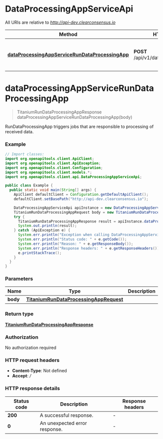 # DataProcessingAppServiceApi

All URIs are relative to *http://api-dev.clearconsensus.io*

| Method | HTTP request | Description |
|------------- | ------------- | -------------|
| [**dataProcessingAppServiceRunDataProcessingApp**](DataProcessingAppServiceApi.md#dataProcessingAppServiceRunDataProcessingApp) | **POST** /api/v1/dataprocessingapp/run | RunDataProcessingApp triggers jobs that are responsible to processing of received data. |


<a name="dataProcessingAppServiceRunDataProcessingApp"></a>
# **dataProcessingAppServiceRunDataProcessingApp**
> TitaniumRunDataProcessingAppResponse dataProcessingAppServiceRunDataProcessingApp(body)

RunDataProcessingApp triggers jobs that are responsible to processing of received data.

### Example
```java
// Import classes:
import org.openapitools.client.ApiClient;
import org.openapitools.client.ApiException;
import org.openapitools.client.Configuration;
import org.openapitools.client.models.*;
import org.openapitools.client.api.DataProcessingAppServiceApi;

public class Example {
  public static void main(String[] args) {
    ApiClient defaultClient = Configuration.getDefaultApiClient();
    defaultClient.setBasePath("http://api-dev.clearconsensus.io");

    DataProcessingAppServiceApi apiInstance = new DataProcessingAppServiceApi(defaultClient);
    TitaniumRunDataProcessingAppRequest body = new TitaniumRunDataProcessingAppRequest(); // TitaniumRunDataProcessingAppRequest | 
    try {
      TitaniumRunDataProcessingAppResponse result = apiInstance.dataProcessingAppServiceRunDataProcessingApp(body);
      System.out.println(result);
    } catch (ApiException e) {
      System.err.println("Exception when calling DataProcessingAppServiceApi#dataProcessingAppServiceRunDataProcessingApp");
      System.err.println("Status code: " + e.getCode());
      System.err.println("Reason: " + e.getResponseBody());
      System.err.println("Response headers: " + e.getResponseHeaders());
      e.printStackTrace();
    }
  }
}
```

### Parameters

| Name | Type | Description  | Notes |
|------------- | ------------- | ------------- | -------------|
| **body** | [**TitaniumRunDataProcessingAppRequest**](TitaniumRunDataProcessingAppRequest.md)|  | |

### Return type

[**TitaniumRunDataProcessingAppResponse**](TitaniumRunDataProcessingAppResponse.md)

### Authorization

No authorization required

### HTTP request headers

 - **Content-Type**: Not defined
 - **Accept**: */*

### HTTP response details
| Status code | Description | Response headers |
|-------------|-------------|------------------|
| **200** | A successful response. |  -  |
| **0** | An unexpected error response. |  -  |

